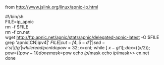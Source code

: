 from http://www.jslink.org/linux/apnic-ip.html

#!/bin/sh  
FILE=ip_apnic   
rm -f $FILE   
rm -f cn.net   
wget http://ftp.apnic.net/apnic/stats/apnic/delegated-apnic-latest -O $FILE   
grep 'apnic|CN|ipv4|' $FILE | cut -f 4,5 -d'|'|sed -e 's/|/ /g' | while read ip cnt  
do  
    pow=32;
    x=$cnt; 
    while [ $x -gt 1 ]; do
        x=$((x/2));
        pow=$((pow-1))
    done
    mask=$pow
    echo $ip/$mask 
    echo $ip/$mask>> cn.net  
done  
